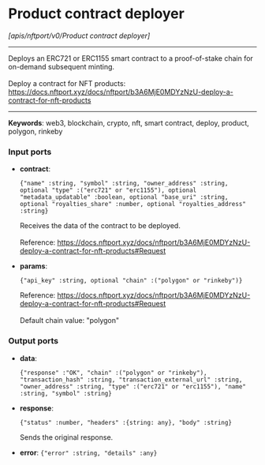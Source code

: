 # Product contract deployer

_[apis/nftport/v0/Product contract deployer]_

---

Deploys an ERC721 or ERC1155 smart contract to a proof-of-stake chain for on-demand subsequent minting.<br>
<br>
Deploy a contract for NFT products:<br>
https://docs.nftport.xyz/docs/nftport/b3A6MjE0MDYzNzU-deploy-a-contract-for-nft-products<br>

---

__Keywords__: web3, blockchain, crypto, nft, smart contract, deploy, product, polygon, rinkeby

### Input ports

* __contract__: 
    ```
    {"name" :string, "symbol" :string, "owner_address" :string, optional "type" :("erc721" or "erc1155"), optional "metadata_updatable" :boolean, optional "base_uri" :string, optional "royalties_share" :number, optional "royalties_address" :string}
    ```

    Receives the data of the contract to be deployed.<br>
    <br>
    Reference: https://docs.nftport.xyz/docs/nftport/b3A6MjE0MDYzNzU-deploy-a-contract-for-nft-products#Request<br>


* __params__: 
    ```
    {"api_key" :string, optional "chain" :("polygon" or "rinkeby")}
    ```

    Reference: https://docs.nftport.xyz/docs/nftport/b3A6MjE0MDYzNzU-deploy-a-contract-for-nft-products#Request<br>
    <br>
    Default chain value: "polygon"<br>

### Output ports

* __data__: 
    ```
    {"response" :"OK", "chain" :("polygon" or "rinkeby"), "transaction_hash" :string, "transaction_external_url" :string, "owner_address" :string, "type" :("erc721" or "erc1155"), "name" :string, "symbol" :string}
    ```


* __response__: 
    ```
    {"status" :number, "headers" :{string: any}, "body" :string}
    ```

    Sends the original response.<br>


* __error__: ` {"error" :string, "details" :any} `

